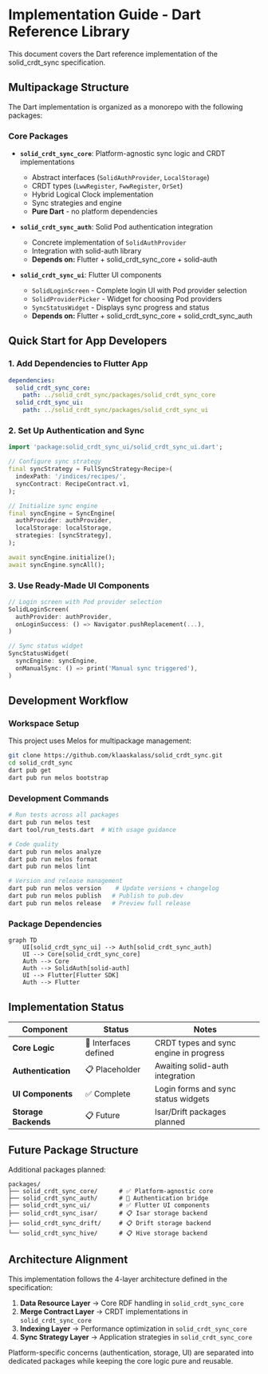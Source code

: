 # Implementation Guide - Dart Reference Library

This document covers the Dart reference implementation of the solid_crdt_sync specification.

## Multipackage Structure

The Dart implementation is organized as a monorepo with the following packages:

### Core Packages

- **`solid_crdt_sync_core`**: Platform-agnostic sync logic and CRDT implementations
  - Abstract interfaces (`SolidAuthProvider`, `LocalStorage`)
  - CRDT types (`LwwRegister`, `FwwRegister`, `OrSet`)
  - Hybrid Logical Clock implementation  
  - Sync strategies and engine
  - **Pure Dart** - no platform dependencies

- **`solid_crdt_sync_auth`**: Solid Pod authentication integration
  - Concrete implementation of `SolidAuthProvider`
  - Integration with solid-auth library
  - **Depends on:** Flutter + solid_crdt_sync_core + solid-auth

- **`solid_crdt_sync_ui`**: Flutter UI components
  - `SolidLoginScreen` - Complete login UI with Pod provider selection
  - `SolidProviderPicker` - Widget for choosing Pod providers  
  - `SyncStatusWidget` - Displays sync progress and status
  - **Depends on:** Flutter + solid_crdt_sync_core + solid_crdt_sync_auth

## Quick Start for App Developers

### 1. Add Dependencies to Flutter App

```yaml
dependencies:
  solid_crdt_sync_core:
    path: ../solid_crdt_sync/packages/solid_crdt_sync_core
  solid_crdt_sync_ui:
    path: ../solid_crdt_sync/packages/solid_crdt_sync_ui
```

### 2. Set Up Authentication and Sync

```dart
import 'package:solid_crdt_sync_ui/solid_crdt_sync_ui.dart';

// Configure sync strategy
final syncStrategy = FullSyncStrategy<Recipe>(
  indexPath: '/indices/recipes/',
  syncContract: RecipeContract.v1,
);

// Initialize sync engine
final syncEngine = SyncEngine(
  authProvider: authProvider,
  localStorage: localStorage,
  strategies: [syncStrategy],
);

await syncEngine.initialize();
await syncEngine.syncAll();
```

### 3. Use Ready-Made UI Components

```dart
// Login screen with Pod provider selection
SolidLoginScreen(
  authProvider: authProvider,
  onLoginSuccess: () => Navigator.pushReplacement(...),
)

// Sync status widget
SyncStatusWidget(
  syncEngine: syncEngine,
  onManualSync: () => print('Manual sync triggered'),
)
```

## Development Workflow

### Workspace Setup

This project uses Melos for multipackage management:

```bash
git clone https://github.com/klaaskalass/solid_crdt_sync.git
cd solid_crdt_sync
dart pub get
dart pub run melos bootstrap
```

### Development Commands

```bash
# Run tests across all packages
dart pub run melos test
dart tool/run_tests.dart  # With usage guidance

# Code quality
dart pub run melos analyze
dart pub run melos format
dart pub run melos lint

# Version and release management
dart pub run melos version    # Update versions + changelog
dart pub run melos publish   # Publish to pub.dev
dart pub run melos release   # Preview full release
```

### Package Dependencies

```mermaid
graph TD
    UI[solid_crdt_sync_ui] --> Auth[solid_crdt_sync_auth]
    UI --> Core[solid_crdt_sync_core]
    Auth --> Core
    Auth --> SolidAuth[solid-auth]
    UI --> Flutter[Flutter SDK]
    Auth --> Flutter
```

## Implementation Status

| Component | Status | Notes |
|-----------|--------|-------|
| **Core Logic** | 🚧 Interfaces defined | CRDT types and sync engine in progress |
| **Authentication** | 📋 Placeholder | Awaiting solid-auth integration |
| **UI Components** | ✅ Complete | Login forms and sync status widgets |
| **Storage Backends** | 📋 Future | Isar/Drift packages planned |

## Future Package Structure

Additional packages planned:

```
packages/
├── solid_crdt_sync_core/      # ✅ Platform-agnostic core
├── solid_crdt_sync_auth/      # 🚧 Authentication bridge  
├── solid_crdt_sync_ui/        # ✅ Flutter UI components
├── solid_crdt_sync_isar/      # 📋 Isar storage backend
├── solid_crdt_sync_drift/     # 📋 Drift storage backend
└── solid_crdt_sync_hive/      # 📋 Hive storage backend
```

## Architecture Alignment

This implementation follows the 4-layer architecture defined in the specification:

1. **Data Resource Layer** → Core RDF handling in `solid_crdt_sync_core`
2. **Merge Contract Layer** → CRDT implementations in `solid_crdt_sync_core`  
3. **Indexing Layer** → Performance optimization in `solid_crdt_sync_core`
4. **Sync Strategy Layer** → Application strategies in `solid_crdt_sync_core`

Platform-specific concerns (authentication, storage, UI) are separated into dedicated packages while keeping the core logic pure and reusable.